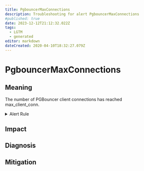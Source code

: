 ```yaml
---
title: PgbouncerMaxConnections
description: Troubleshooting for alert PgbouncerMaxConnections
#published: true
date: 2023-12-12T21:12:32.022Z
tags: 
  - LGTM
  - generated
editor: markdown
dateCreated: 2020-04-10T18:32:27.079Z
---
```


# PgbouncerMaxConnections

## Meaning
[//]: # "Short paragraph that explains what the alert means"
The number of PGBouncer client connections has reached max_client_conn.

<details>
  <summary>Alert Rule</summary>

{{% rule "pgbouncer/spreaker-pgbouncer-exporter.yml" "PgbouncerMaxConnections" %}}

<!-- Rule when generated

```yaml
alert: PgbouncerMaxConnections
expr: increase(pgbouncer_errors_count{errmsg="no more connections allowed (max_client_conn)"}[30s]) > 0
for: 0m
labels:
    severity: critical
annotations:
    summary: PGBouncer max connections (instance {{ $labels.instance }})
    description: |-
        The number of PGBouncer client connections has reached max_client_conn.
          VALUE = {{ $value }}
          LABELS = {{ $labels }}
    runbook: https://github.com/srerun/prometheus-alerts/blob/main/content/runbooks/spreaker-pgbouncer-exporter/PgbouncerMaxConnections.md

```

-->

</details>


## Impact
[//]: # "What could / will happen if the alert is not addressed"



## Diagnosis
[//]: # "Steps to take to identify the cause of the problem"



## Mitigation
[//]: # "The steps necessary to resolve the alert"
